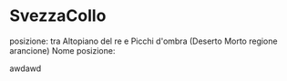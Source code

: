 # SvezzaCollo
<span class="bullet">posizione:</span> tra Altopiano del re e Picchi d'ombra (Deserto Morto regione arancione)
	<span class="bullet">Nome posizione:</span>

awdawd